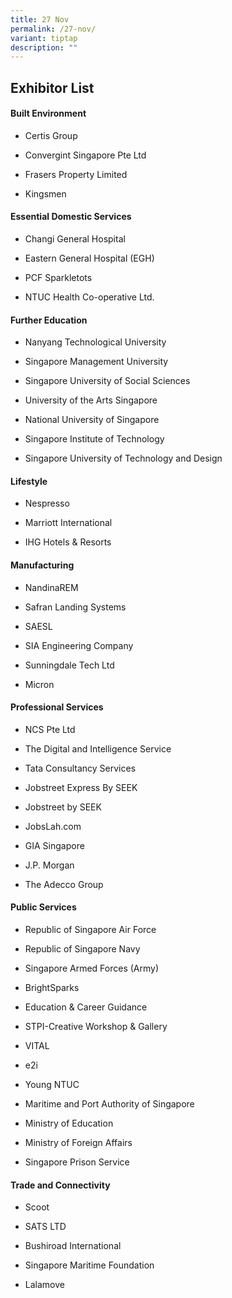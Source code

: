 ```yaml
---
title: 27 Nov
permalink: /27-nov/
variant: tiptap
description: ""
---
```

<h2><strong>Exhibitor List</strong></h2>
<h4><strong>Built Environment</strong></h4>
<ul data-tight="true" class="tight">
<li>
<p>Certis Group</p>
</li>
<li>
<p>Convergint Singapore Pte Ltd</p>
</li>
<li>
<p>Frasers Property Limited</p>
</li>
<li>
<p>Kingsmen</p>
</li>
</ul>
<h4><strong>Essential Domestic Services</strong></h4>
<ul data-tight="true" class="tight">
<li>
<p>Changi General Hospital</p>
</li>
<li>
<p>Eastern General Hospital (EGH)</p>
</li>
<li>
<p>PCF Sparkletots</p>
</li>
<li>
<p>NTUC Health Co-operative Ltd.</p>
</li>
</ul>
<h4><strong>Further Education</strong></h4>
<ul data-tight="true" class="tight">
<li>
<p>Nanyang Technological University</p>
</li>
<li>
<p>Singapore Management University</p>
</li>
<li>
<p>Singapore University of Social Sciences</p>
</li>
<li>
<p>University of the Arts Singapore</p>
</li>
<li>
<p>National University of Singapore</p>
</li>
<li>
<p>Singapore Institute of Technology</p>
</li>
<li>
<p>Singapore University of Technology and Design</p>
</li>
</ul>
<h4><strong>Lifestyle</strong></h4>
<ul data-tight="true" class="tight">
<li>
<p>Nespresso</p>
</li>
<li>
<p>Marriott International</p>
</li>
<li>
<p>IHG Hotels &amp; Resorts</p>
</li>
</ul>
<h4><strong>Manufacturing</strong></h4>
<ul data-tight="true" class="tight">
<li>
<p>NandinaREM</p>
</li>
<li>
<p>Safran Landing Systems</p>
</li>
<li>
<p>SAESL</p>
</li>
<li>
<p>SIA Engineering Company</p>
</li>
<li>
<p>Sunningdale Tech Ltd</p>
</li>
<li>
<p>Micron</p>
</li>
</ul>
<h4><strong>Professional Services</strong></h4>
<ul data-tight="true" class="tight">
<li>
<p>NCS Pte Ltd</p>
</li>
<li>
<p>The Digital and Intelligence Service</p>
</li>
<li>
<p>Tata Consultancy Services</p>
</li>
<li>
<p>Jobstreet Express By SEEK</p>
</li>
<li>
<p>Jobstreet by SEEK</p>
</li>
<li>
<p>JobsLah.com</p>
</li>
<li>
<p>GIA Singapore</p>
</li>
<li>
<p>J.P. Morgan</p>
</li>
<li>
<p>The Adecco Group</p>
</li>
</ul>
<h4><strong>Public Services</strong></h4>
<ul data-tight="true" class="tight">
<li>
<p>Republic of Singapore Air Force</p>
</li>
<li>
<p>Republic of Singapore Navy</p>
</li>
<li>
<p>Singapore Armed Forces (Army)</p>
</li>
<li>
<p>BrightSparks</p>
</li>
<li>
<p>Education &amp; Career Guidance</p>
</li>
<li>
<p>STPI-Creative Workshop &amp; Gallery</p>
</li>
<li>
<p>VITAL</p>
</li>
<li>
<p>e2i</p>
</li>
<li>
<p>Young NTUC</p>
</li>
<li>
<p>Maritime and Port Authority of Singapore</p>
</li>
<li>
<p>Ministry of Education</p>
</li>
<li>
<p>Ministry of Foreign Affairs</p>
</li>
<li>
<p>Singapore Prison Service</p>
</li>
</ul>
<h4><strong>Trade and Connectivity</strong></h4>
<ul data-tight="true" class="tight">
<li>
<p>Scoot</p>
</li>
<li>
<p>SATS LTD</p>
</li>
<li>
<p>Bushiroad International</p>
</li>
<li>
<p>Singapore Maritime Foundation</p>
</li>
<li>
<p>Lalamove</p>
</li>
</ul>
<p></p>
<p></p>